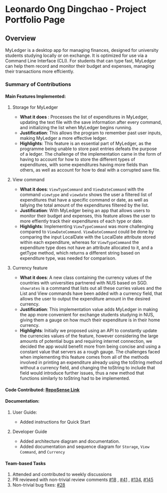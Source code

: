 # Leonardo Ong Dingchao - Project Portfolio Page

## Overview
MyLedger is a desktop app for managing finances, designed for university students studying locally or on exchange. It is optimized for use via a Command Line Interface (CLI). For students that can type fast, MyLedger can help them record and monitor their budget and expenses, managing their transactions more effciently.

### Summary of Contributions
#### Main Features Implemented:

1. Storage for MyLedger
   - **What it does** : Processes the list of expenditures in MyLedger, updating the text file with the save information after every command, and initializing the list
   when MyLedger begins running.
   - **Justification**: This allows the program to remember past user inputs, making MyLedger a more effective ledger.
   - **Highlights**: This feature is an essential part of MyLedger, as the programme being unable to store past entries defeats the purpose of a ledger.
   The challenge of the implementation came in the form of having to account for how to store the different types of expenditures, with some expenditures having more fields than others, as well as account for how to deal with a corrupted save file.

2. View command
   - **What it does**: `ViewTypeCommand` and `ViewDateCommand` with the command `viewtype` and `viewdate` shows the user a filtered list of expenditures that have a specific command or date, as well as tallying the total amount of the expenditures filtered by the list.
   - **Justification**: With MyLedger being an app that allows users to monitor their budget and expenses, this feature allows the user to more effiently track their expenditures of each type or date.
   - **Highlights**: Implementing `ViewTypeCommand` was more challenging compared to `ViewDateCommand`. `ViewDateCommand` could be done by comparing the input LocalDate with the LocalDate attribute stored within each expenditure, whereas for `ViewTypeCommand` the expenditure type does not have an attribute allocated to it, and a getType method, which returns a different string based on expenditure type, was needed for comparison. 

3. Currency feature
   - **What it does**: A new class containing the currency values of the countries with universities partnered with NUS based on SGD. `showrates` is a command that lists out all these curries values and the List and View commands have been added with a currency field, that allows the user to output the expenditure amount in the desired currency. 
   - **Justification**: This implementation value adds MyLedger in making the app more convenient for exchange students studying in NUS, giving them a gauge on how much their expenditure is in their home currency.
   - **Highlights**: Initially we proposed using an API to constantly update the currencies values of the feature, however considering the large amounts of potential bugs and requiring internet connection, we decided the app would benefit more from being concise and using a constant value that servers as a rough gauge. The challenges faced when implementing this feature comes from all of the methods involved in printing an expenditure already using the toString method without a currency field, and changing the toString to include that field would introduce further issues, thus a new method that functions similarly to toString had to be implemented.

#### Code Contributed: [RepoSense Link](https://nus-cs2113-ay2223s2.github.io/tp-dashboard/?search=Chick3nBoy&sort=totalCommits%20dsc&sortWithin=title&timeframe=commit&mergegroup=&groupSelect=groupByRepos&breakdown=true&checkedFileTypes=docs~functional-code~test-code~other&since=2023-02-17&tabOpen=true&tabType=authorship&zFR=false&tabAuthor=Chick3nBoy&tabRepo=AY2223S2-CS2113-T14-3%2Ftp%5Bmaster%5D&authorshipIsMergeGroup=false&authorshipFileTypes=docs~functional-code~test-code&authorshipIsBinaryFileTypeChecked=false&authorshipIsIgnoredFilesChecked=false)

#### Documentation: 
1. User Guide:
   - Added instructions for Quick Start

2. Developer Guide
   - Added architecture diagram and documentation. 
   - Added documentation and sequence diagram for `Storage`, `View Command`, and `Currency`

#### Team-based Tasks
1. Attended and contributed to weekly discussions
2. PR reviewed with non-trivial review comments [#18](https://github.com/AY2223S2-CS2113-T14-3/tp/pull/18) , [#41](https://github.com/AY2223S2-CS2113-T14-3/tp/pull/41) , [#134](https://github.com/AY2223S2-CS2113-T14-3/tp/pull/134), [#145](https://github.com/AY2223S2-CS2113-T14-3/tp/pull/145)
3. Non-trivial bug fixes: [#28](https://github.com/AY2223S2-CS2113-T14-3/tp/pull/28/commits)